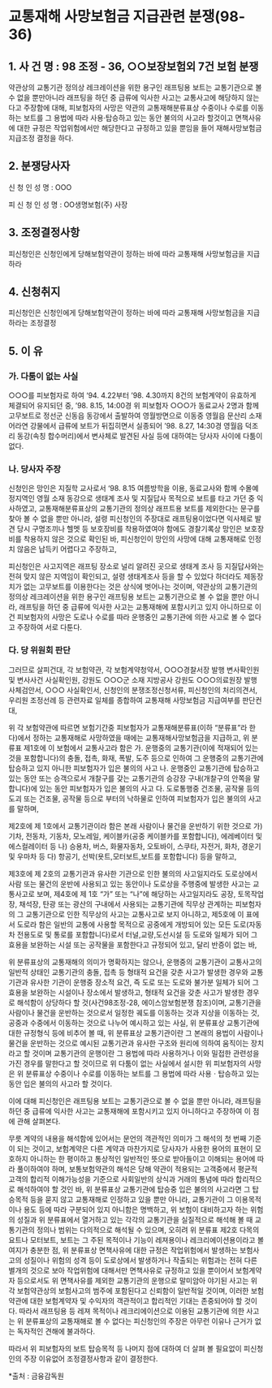 # 교통재해 사망보험금 지급관련 분쟁(98-36)

## 1. 사 건 명 : 98 조정 - 36, ○○보장보험외 7건 보험 분쟁

약관상의 교통기관 정의상 레크레이션을 위한 용구인 래프팅용 보트는  교통기관으로 볼 수 없을 뿐만아니라 래프팅을 하던 중 급류에 익사한 사고는 교통사고에 해당하지 않는다고 주장함에 대해, 피보험자의 사망은 약관의 교통재해분류표상 수중이나 수로를 이동하는 보트를 그 용법에 따라 사용‧탑승하고 있는 동안 불의의 사고라 할것이고 면책사유에 대한 규정은 작업위험에서만 해당한다고 규정하고 있을 뿐임을 들어 재해사망보험금 지급조정 결정을 하다.


## 2. 분쟁당사자                                               
신  청  인  성  명 : OOO

피  신  청  인  성  명 : OO생명보험(주) 사장

## 3. 조정결정사항
피신청인은 신청인에게 당해보험약관이 정하는 바에 따라 교통재해 사망보험금을 지급하라

## 4. 신청취지
피신청인은 신청인에게 당해보험약관이 정하는 바에 따라 교통재해 사망보험금을 지급하라는 조정결정


## 5. 이    유

### 가. 다툼이 없는 사실
○○○를 피보험자로 하여 ‘94. 4.22부터 ’98. 4.30까지 8건의 보험계약이 유효하게 체결되어 유지되던 중, ’98. 8.15, 14:00경 위 피보험자 ○○○가 동료교사 2명과 함께 고무보트로 정선군 신동읍 동강에서 출발하여 영월방면으로 이동중 영월읍 문산리 소재 어라연 강물에서 급류에 보트가 뒤집히면서 실종되어 ’98. 8.27, 14:30경 영월읍 덕조리 동강(속칭 합수머리)에서 변사체로 발견된 사실 등에 대하여는 당사자 사이에 다툼이 없다.

### 나. 당사자 주장
신청인은 망인은 지질학 교사로서 ‘98. 8.15 여름방학을 이용, 동료교사와 함께 수몰예정지역인 영월 소재 동강으로 생태계 조사 및 지질답사 목적으로 보트를 타고 가던 중 익사하였고, 교통재해분류표상의 교통기관의 정의상 래프트용 보트를 제외한다는 문구를 찾아 볼 수 없을 뿐만 아니라, 설령 피신청인의 주장대로 래프팅용이었다면 익사체로 발견 당시 구명조끼나 헬멧 등 보호장비를 착용하였여야 함에도 경찰기록상 망인은 보호장비를 착용하지 않은 것으로 확인된 바, 피신청인이 망인의 사망에 대해 교통재해로 인정치 않음은 납득키 어렵다고 주장하고,

피신청인은 사고지역은 래프팅 장소로 널리 알려진 곳으로 생태계 조사 등 지질답사와는 전혀 맞지 않은 지역임이 확인되고, 설령 생태계조사 등을 할 수 있었다 하더라도 제동장치가 없는 고무보트를 이용한다는 것은 상식에 벗어나는 것이며, 약관상의 교통기관의 정의상 레크레이션을 위한 용구인 래프팅용 보트는 교통기관으로 볼 수 없을 뿐만 아니라, 래프팅을 하던 중 급류에 익사한 사고는 교통재해에 포함시키고 있지 아니하므로 이 건 피보험자의 사망은 도로나 수로를 따라 운행중인 교통기관에 의한 사고로 볼 수 없다고 주장하여 서로 다툰다.




### 다. 당 위원회 판단

그러므로 살피건대, 각 보험약관, 각 보험계약청약서, ○○○경찰서장 발행 변사확인원 및 변사사건 사실확인원, 강원도 ○○○군 소재 지방공사 강원도 ○○○의료원장 발행 사체검안서, ○○○ 사실확인서, 신청인의 분쟁조정신청서류, 피신청인의 처리의견서, 우리원 조정선례 등 관련자료 일체를 종합하여 교통재해 사망보험금 지급여부를 판단컨대,

위 각 보험약관에 따르면 보험기간중 피보험자가 교통재해분류표(이하 “분류표”라 한다)에서 정하는 교통재해로 사망하였을 때에는 교통재해사망보험금을 지급하고,  위 분류표 제1호에 이 보험에서 교통사고라 함은  가. 운행중의 교통기관(이에 적재되어 있는 것을 포함합니다)의 충돌, 접촉, 화재, 폭발, 도주 등으로 인하여 그 운행중의 교통기관에 탑승하고 있지 아니한 피보험자가 입은 불의의 사고  나. 운행중인 교통기관에 탑승하고 있는 동안 또는 승객으로서 개찰구를 갖는 교통기관의 승강장 구내(개찰구의 안쪽을 말합니다)에 있는 동안 피보험자가 입은 불의의 사고  다. 도로통행중 건조물, 공작물 등의 도괴 또는 건조물, 공작물 등으로 부터의 낙하물로 인하여 피보험자가 입은 불의의 사고를 말하며,

제2호에 제 1호에서 교통기관이라 함은 본래 사람이나 물건을 운반하기 위한 것으로 가) 기차, 전동차, 기동차, 모노레일, 케이블카(공중 케이블카를 포함합니다), 에레베이터 및 에스컬레이터 등  나) 승용차, 버스, 화물자동차, 오토바이, 스쿠타, 자전거, 화차, 경운기 및 우마차 등  다) 항공기, 선박(욧트,모터보트,보트를 포함합니다) 등을 말하고,

제3호에 제 2호의 교통기관과 유사한 기관으로 인한 불의의 사고일지라도 도로상에서 사람 또는 물건의 운반에 사용되고 있는 동안이나 도로상을 주행중에 발생한 사고는 교통사고로 보며,  제4호에 제 1호 “가” 또는 “나”에 해당하는 사고일지라도 공장, 토목작업장, 채석장, 탄광 또는 광산의 구내에서 사용되는 교통기관에 직무상 관계하는 피보험자의 그 교통기관으로 인한 직무상의 사고는 교통사고로 보지 아니하고, 제5호에 이 표에서 도로라 함은 일반의 교통에 사용할 목적으로 공중에게 개방되어 있는 모든 도로(자동차 전용도로 및 통로를 포함합니다)로서 터널,교량,도선시설 등 도로와 일체가 되어 그 효용을 보완하는 시설 또는 공작물을 포함한다고 규정되어 있고, 달리 반증이 없는 바,

위 분류표상의 교통재해의 의미가 명확하지는 않으나, 운행중의 교통기관이 교통사고의 일반적 상태인 교통기관의 충돌, 접촉 등 형태적 요건을 갖춘 사고가 발생한 경우와  교통기관과 유사한 기관이 운행중 장소적 요건, 즉 도로 또는 도로와 불가분 일체가 되어 그 효용을 보완하는 시설이나 장소에서 발생하고, 형태적 요건을 갖춘 사고가 발생한 경우로 해석함이 상당하다 할 것(사건98조정-28, 에이스암보험분쟁 참조)이며,  교통기관을 사람이나 물건을 운반하는 것으로서 일정한 궤도를 이동하는 것과 지상을 이동하는 것, 공중과 수중에서 이동하는 것으로 나누어 예시하고 있는 사실, 위 분류표상 교통기관에 대한 규정형식 등에 비추어 볼 때, 위 분류표상 교통기관이란 그 본래의 용법이 사람이나 물건을 운반하는 것으로 예시된 교통기관과 유사한 구조와 원리에 의하여 움직이는 장치라고 할 것이며  교통기관의 운행이란 그 용법에 따라 사용하거나 이와 밀접한 관련성을 가진 경우를 말한다고 할 것이므로  위 다툼이 없는 사실에서 설시한 위 피보험자의 사망은 위 분류표상 수중이나 수로를 이동하는 보트를 그 용법에 따라 사용ㆍ탑승하고 있는 동안 입은 불의의 사고라 할 것이다.

이에 대해 피신청인은 래프팅용 보트는 교통기관으로 볼 수 없을 뿐만 아니라, 래프팅을 하던 중 급류에 익사한 사고는 교통재해에 포함시키고 있지 아니하다고 주장하여 이 점에 관해 살펴본다.

무릇 계약의 내용을 해석함에 있어서는 문언의 객관적인 의미가 그 해석의 첫 번째 기준이 되는 것이고, 보험계약은 다른 계약과 마찬가지로 당사자가 사용한 용어의 표현이 모호하지 아니하는 한 평이하고 통상적인 일반적인 뜻으로 받아들이고 이해되는 용어에 따라 풀이하여야 하며, 보통보험약관의 해석은 당해 약관이 적용되는 고객중에서 평균적 고객의 합리적 이해가능성을 기준으로 사회일반의 상식과 거래의 통념에 따라 합리적으로 해석하여야 할 것인 바, 위 분류표상 교통기관에 탑승중 입은 불의의 사고라면 그 탑승목적 등을 묻지 않고 교통재해로 인정하고 있을 뿐만 아니라, 교통기관이 그 이용목적이나 용도 등에 따라 구분되어 있지 아니함은 명백하고, 위 보험이 대비하고자 하는 위험의 성질과 위 분류표에서 열거하고 있는 각각의 교통기관을 실질적으로 해석해 볼 때 교통기관의 정의나 범위는 다의적으로 해석될 수 있으며, 오히려 위 분류표 제2호 다목의 요트나 모터보트, 보트는 그 주된 목적이나 기능이 레져용이나 레크리에이션용이라고 볼 여지가 충분한 점, 위 분류표상 면책사유에 대한 규정은 작업위험에서 발생하는 보험사고의 성질이나 위험의 성격 등이 도로상에서 발생하거나 작출되는 위험과는 전혀 다른 별개의 것으로 보아 작업위험에 대해서만 면책사유로 규정하고 있을 뿐이어서 보험계약자 등으로서도 위 면책사유를 제외한 교통기관의 운행으로 말미암아 야기된 사고는 위 각 보험약관상의 보험사고의 범주에 포함된다고 신뢰함이 일반적일 것이며, 이러한 보험약관에 대한 보험계약자 및 수익자의 객관적이고 합리적인 기대는 존중되어야 할 것이다. 따라서 래프팅용 등 레져 목적이나 레크리에이션으로 이용된 교통기관에 의한 사고는 위 분류표상의 교통재해로 볼 수 없다는 피신청인의 주장은 아무런 이유나 근거가 없는 독자적인 견해에 불과하다.

따라서 위 피보험자의 보트 탑승목적 등 나머지 점에 대하여 더 살펴 볼 필요없이 피신청인의 주장 이유없어 조정결정사항과 같이 결정한다.

*출처 : 금융감독원
